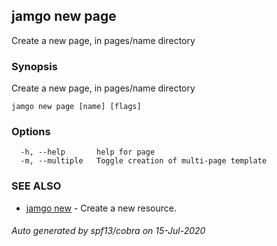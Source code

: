 ## jamgo new page

Create a new page, in pages/name directory

### Synopsis

Create a new page, in pages/name directory

```
jamgo new page [name] [flags]
```

### Options

```
  -h, --help       help for page
  -m, --multiple   Toggle creation of multi-page template
```

### SEE ALSO

* [jamgo new](jamgo_new.md)	 - Create a new resource.

###### Auto generated by spf13/cobra on 15-Jul-2020
